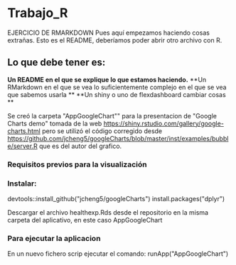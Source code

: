 # Trabajo_R
EJERCICIO DE RMARKDOWN
Pues aquí empezamos haciendo cosas extrañas.
Esto es el README, deberíamos poder abrir otro archivo con R.


## Lo que debe tener es: 

**Un README en el que se explique lo que estamos haciendo.**
**Un RMarkdown en el que se vea lo suficientemente complejo en el que se vea que sabemos usarla **
**Un shiny o uno de flexdashboard cambiar cosas **

Se creó la carpeta "AppGoogleChart"" para la presentacion de "Google Charts demo" tomada de la web https://shiny.rstudio.com/gallery/google-charts.html pero se utilizó el código corregido desde https://github.com/jcheng5/googleCharts/blob/master/inst/examples/bubble/server.R que es del autor del grafico.

### Requisitos previos para la visualización

### Instalar:

devtools::install_github("jcheng5/googleCharts")
install.packages("dplyr")

Descargar el archivo healthexp.Rds desde el repositorio en la misma carpeta del aplicativo, en este caso 
AppGoogleChart

### Para ejecutar la aplicacion

En un nuevo fichero scrip ejecutar el comando: runApp("AppGoogleChart")

